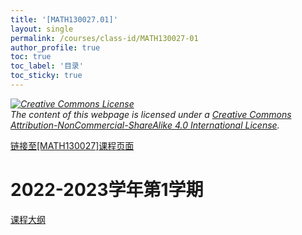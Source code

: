 ```yaml
---
title: '[MATH130027.01]'
layout: single
permalink: /courses/class-id/MATH130027-01
author_profile: true
toc: true
toc_label: '目录'
toc_sticky: true
---
```


<div class='notice--warning'>
<p><i><a rel='license' href='http://creativecommons.org/licenses/by-nc-sa/4.0/'><img alt='Creative Commons License' style='border-width:0' src='https://i.creativecommons.org/l/by-nc-sa/4.0/88x31.png' /></a><br /> The content of this webpage is licensed under a <a rel='license' href='http://creativecommons.org/licenses/by-nc-sa/4.0/'>Creative Commons Attribution-NonCommercial-ShareAlike 4.0 International License</a>.</i></p>
</div>

<a href='https://fdu-math.github.io/courses/MATH130027'>链接至[MATH130027]课程页面<a>

# 2022-2023学年第1学期

<a href='https://fdu-math.github.io/assets/docs/courses/MATH130027.01-2022-2023-1 (Encrypted).pdf'>课程大纲</a>
